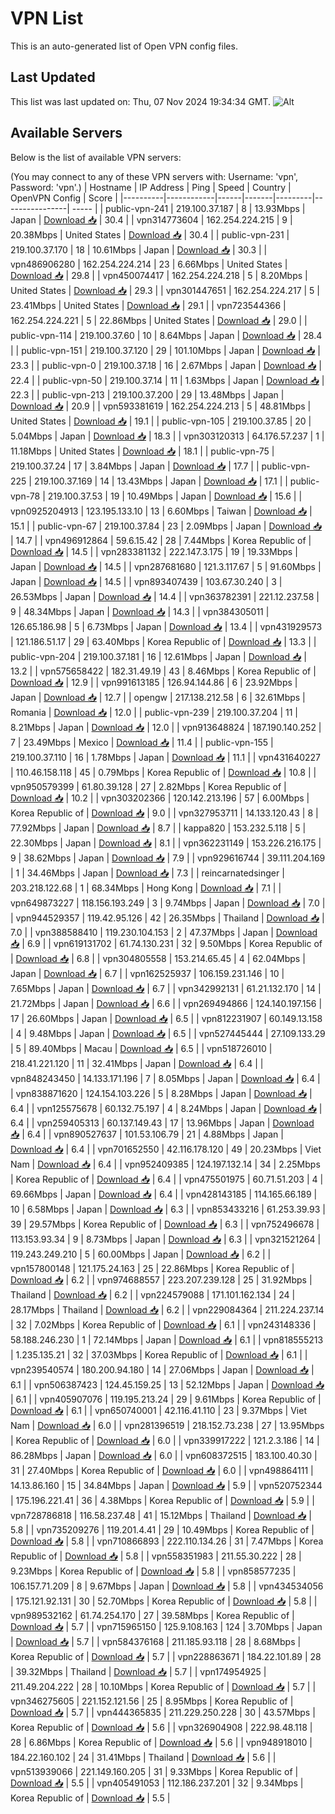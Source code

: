 # VPN List

This is an auto-generated list of Open VPN config files.

## Last Updated

This list was last updated on: Thu, 07 Nov 2024 19:34:34 GMT.
![Alt](https://repobeats.axiom.co/api/embed/186b98318ef1479477931607c1ad7d823f12451f.svg "Repobeats analytics image")

## Available Servers

Below is the list of available VPN servers:

(You may connect to any of these VPN servers with: Username: 'vpn', Password: 'vpn'.)
| Hostname | IP Address | Ping | Speed | Country | OpenVPN Config | Score |
|----------|------------|------|-------|---------|----------------| ----- |
| public-vpn-241 | 219.100.37.187 | 8 | 13.93Mbps | Japan | [Download 📥](./configs/server_0_JP.ovpn) | 30.4 |
| vpn314773604 | 162.254.224.215 | 9 | 20.38Mbps | United States | [Download 📥](./configs/server_1_US.ovpn) | 30.4 |
| public-vpn-231 | 219.100.37.170 | 18 | 10.61Mbps | Japan | [Download 📥](./configs/server_2_JP.ovpn) | 30.3 |
| vpn486906280 | 162.254.224.214 | 23 | 6.66Mbps | United States | [Download 📥](./configs/server_3_US.ovpn) | 29.8 |
| vpn450074417 | 162.254.224.218 | 5 | 8.20Mbps | United States | [Download 📥](./configs/server_4_US.ovpn) | 29.3 |
| vpn301447651 | 162.254.224.217 | 5 | 23.41Mbps | United States | [Download 📥](./configs/server_5_US.ovpn) | 29.1 |
| vpn723544366 | 162.254.224.221 | 5 | 22.86Mbps | United States | [Download 📥](./configs/server_6_US.ovpn) | 29.0 |
| public-vpn-114 | 219.100.37.60 | 10 | 8.64Mbps | Japan | [Download 📥](./configs/server_7_JP.ovpn) | 28.4 |
| public-vpn-151 | 219.100.37.120 | 29 | 101.10Mbps | Japan | [Download 📥](./configs/server_8_JP.ovpn) | 23.3 |
| public-vpn-0 | 219.100.37.18 | 16 | 2.67Mbps | Japan | [Download 📥](./configs/server_9_JP.ovpn) | 22.4 |
| public-vpn-50 | 219.100.37.14 | 11 | 1.63Mbps | Japan | [Download 📥](./configs/server_10_JP.ovpn) | 22.3 |
| public-vpn-213 | 219.100.37.200 | 29 | 13.48Mbps | Japan | [Download 📥](./configs/server_11_JP.ovpn) | 20.9 |
| vpn593381619 | 162.254.224.213 | 5 | 48.81Mbps | United States | [Download 📥](./configs/server_12_US.ovpn) | 19.1 |
| public-vpn-105 | 219.100.37.85 | 20 | 5.04Mbps | Japan | [Download 📥](./configs/server_13_JP.ovpn) | 18.3 |
| vpn303120313 | 64.176.57.237 | 1 | 11.18Mbps | United States | [Download 📥](./configs/server_14_US.ovpn) | 18.1 |
| public-vpn-75 | 219.100.37.24 | 17 | 3.84Mbps | Japan | [Download 📥](./configs/server_15_JP.ovpn) | 17.7 |
| public-vpn-225 | 219.100.37.169 | 14 | 13.43Mbps | Japan | [Download 📥](./configs/server_16_JP.ovpn) | 17.1 |
| public-vpn-78 | 219.100.37.53 | 19 | 10.49Mbps | Japan | [Download 📥](./configs/server_17_JP.ovpn) | 15.6 |
| vpn0925204913 | 123.195.133.10 | 13 | 6.60Mbps | Taiwan | [Download 📥](./configs/server_18_TW.ovpn) | 15.1 |
| public-vpn-67 | 219.100.37.84 | 23 | 2.09Mbps | Japan | [Download 📥](./configs/server_19_JP.ovpn) | 14.7 |
| vpn496912864 | 59.6.15.42 | 28 | 7.44Mbps | Korea Republic of | [Download 📥](./configs/server_20_KR.ovpn) | 14.5 |
| vpn283381132 | 222.147.3.175 | 19 | 19.33Mbps | Japan | [Download 📥](./configs/server_21_JP.ovpn) | 14.5 |
| vpn287681680 | 121.3.117.67 | 5 | 91.60Mbps | Japan | [Download 📥](./configs/server_22_JP.ovpn) | 14.5 |
| vpn893407439 | 103.67.30.240 | 3 | 26.53Mbps | Japan | [Download 📥](./configs/server_23_JP.ovpn) | 14.4 |
| vpn363782391 | 221.12.237.58 | 9 | 48.34Mbps | Japan | [Download 📥](./configs/server_24_JP.ovpn) | 14.3 |
| vpn384305011 | 126.65.186.98 | 5 | 6.73Mbps | Japan | [Download 📥](./configs/server_25_JP.ovpn) | 13.4 |
| vpn431929573 | 121.186.51.17 | 29 | 63.40Mbps | Korea Republic of | [Download 📥](./configs/server_26_KR.ovpn) | 13.3 |
| public-vpn-204 | 219.100.37.181 | 16 | 12.61Mbps | Japan | [Download 📥](./configs/server_27_JP.ovpn) | 13.2 |
| vpn575658422 | 182.31.49.19 | 43 | 8.46Mbps | Korea Republic of | [Download 📥](./configs/server_28_KR.ovpn) | 12.9 |
| vpn991613185 | 126.94.144.86 | 6 | 23.92Mbps | Japan | [Download 📥](./configs/server_29_JP.ovpn) | 12.7 |
| opengw | 217.138.212.58 | 6 | 32.61Mbps | Romania | [Download 📥](./configs/server_30_RO.ovpn) | 12.0 |
| public-vpn-239 | 219.100.37.204 | 11 | 8.21Mbps | Japan | [Download 📥](./configs/server_31_JP.ovpn) | 12.0 |
| vpn913648824 | 187.190.140.252 | 7 | 23.49Mbps | Mexico | [Download 📥](./configs/server_32_MX.ovpn) | 11.4 |
| public-vpn-155 | 219.100.37.110 | 16 | 1.78Mbps | Japan | [Download 📥](./configs/server_33_JP.ovpn) | 11.1 |
| vpn431640227 | 110.46.158.118 | 45 | 0.79Mbps | Korea Republic of | [Download 📥](./configs/server_34_KR.ovpn) | 10.8 |
| vpn950579399 | 61.80.39.128 | 27 | 2.82Mbps | Korea Republic of | [Download 📥](./configs/server_35_KR.ovpn) | 10.2 |
| vpn303202366 | 120.142.213.196 | 57 | 6.00Mbps | Korea Republic of | [Download 📥](./configs/server_36_KR.ovpn) | 9.0 |
| vpn327953711 | 14.133.120.43 | 8 | 77.92Mbps | Japan | [Download 📥](./configs/server_37_JP.ovpn) | 8.7 |
| kappa820 | 153.232.5.118 | 5 | 22.30Mbps | Japan | [Download 📥](./configs/server_38_JP.ovpn) | 8.1 |
| vpn362231149 | 153.226.216.175 | 9 | 38.62Mbps | Japan | [Download 📥](./configs/server_39_JP.ovpn) | 7.9 |
| vpn929616744 | 39.111.204.169 | 1 | 34.46Mbps | Japan | [Download 📥](./configs/server_40_JP.ovpn) | 7.3 |
| reincarnatedsinger | 203.218.122.68 | 1 | 68.34Mbps | Hong Kong | [Download 📥](./configs/server_41_HK.ovpn) | 7.1 |
| vpn649873227 | 118.156.193.249 | 3 | 9.74Mbps | Japan | [Download 📥](./configs/server_42_JP.ovpn) | 7.0 |
| vpn944529357 | 119.42.95.126 | 42 | 26.35Mbps | Thailand | [Download 📥](./configs/server_43_TH.ovpn) | 7.0 |
| vpn388588410 | 119.230.104.153 | 2 | 47.37Mbps | Japan | [Download 📥](./configs/server_44_JP.ovpn) | 6.9 |
| vpn619131702 | 61.74.130.231 | 32 | 9.50Mbps | Korea Republic of | [Download 📥](./configs/server_45_KR.ovpn) | 6.8 |
| vpn304805558 | 153.214.65.45 | 4 | 62.04Mbps | Japan | [Download 📥](./configs/server_46_JP.ovpn) | 6.7 |
| vpn162525937 | 106.159.231.146 | 10 | 7.65Mbps | Japan | [Download 📥](./configs/server_47_JP.ovpn) | 6.7 |
| vpn342992131 | 61.21.132.170 | 14 | 21.72Mbps | Japan | [Download 📥](./configs/server_48_JP.ovpn) | 6.6 |
| vpn269494866 | 124.140.197.156 | 17 | 26.60Mbps | Japan | [Download 📥](./configs/server_49_JP.ovpn) | 6.5 |
| vpn812231907 | 60.149.13.158 | 4 | 9.48Mbps | Japan | [Download 📥](./configs/server_50_JP.ovpn) | 6.5 |
| vpn527445444 | 27.109.133.29 | 5 | 89.40Mbps | Macau | [Download 📥](./configs/server_51_MO.ovpn) | 6.5 |
| vpn518726010 | 218.41.221.120 | 11 | 32.41Mbps | Japan | [Download 📥](./configs/server_52_JP.ovpn) | 6.4 |
| vpn848243450 | 14.133.171.196 | 7 | 8.05Mbps | Japan | [Download 📥](./configs/server_53_JP.ovpn) | 6.4 |
| vpn838871620 | 124.154.103.226 | 5 | 8.28Mbps | Japan | [Download 📥](./configs/server_54_JP.ovpn) | 6.4 |
| vpn125575678 | 60.132.75.197 | 4 | 8.24Mbps | Japan | [Download 📥](./configs/server_55_JP.ovpn) | 6.4 |
| vpn259405313 | 60.137.149.43 | 17 | 13.96Mbps | Japan | [Download 📥](./configs/server_56_JP.ovpn) | 6.4 |
| vpn890527637 | 101.53.106.79 | 21 | 4.88Mbps | Japan | [Download 📥](./configs/server_57_JP.ovpn) | 6.4 |
| vpn701652550 | 42.116.178.120 | 49 | 20.23Mbps | Viet Nam | [Download 📥](./configs/server_58_VN.ovpn) | 6.4 |
| vpn952409385 | 124.197.132.14 | 34 | 2.25Mbps | Korea Republic of | [Download 📥](./configs/server_59_KR.ovpn) | 6.4 |
| vpn475501975 | 60.71.51.203 | 4 | 69.66Mbps | Japan | [Download 📥](./configs/server_60_JP.ovpn) | 6.4 |
| vpn428143185 | 114.165.66.189 | 10 | 6.58Mbps | Japan | [Download 📥](./configs/server_61_JP.ovpn) | 6.3 |
| vpn853433216 | 61.253.39.93 | 39 | 29.57Mbps | Korea Republic of | [Download 📥](./configs/server_62_KR.ovpn) | 6.3 |
| vpn752496678 | 113.153.93.34 | 9 | 8.73Mbps | Japan | [Download 📥](./configs/server_63_JP.ovpn) | 6.3 |
| vpn321521264 | 119.243.249.210 | 5 | 60.00Mbps | Japan | [Download 📥](./configs/server_64_JP.ovpn) | 6.2 |
| vpn157800148 | 121.175.24.163 | 25 | 22.86Mbps | Korea Republic of | [Download 📥](./configs/server_65_KR.ovpn) | 6.2 |
| vpn974688557 | 223.207.239.128 | 25 | 31.92Mbps | Thailand | [Download 📥](./configs/server_66_TH.ovpn) | 6.2 |
| vpn224579088 | 171.101.162.134 | 24 | 28.17Mbps | Thailand | [Download 📥](./configs/server_67_TH.ovpn) | 6.2 |
| vpn229084364 | 211.224.237.14 | 32 | 7.02Mbps | Korea Republic of | [Download 📥](./configs/server_68_KR.ovpn) | 6.1 |
| vpn243148336 | 58.188.246.230 | 1 | 72.14Mbps | Japan | [Download 📥](./configs/server_69_JP.ovpn) | 6.1 |
| vpn818555213 | 1.235.135.21 | 32 | 37.03Mbps | Korea Republic of | [Download 📥](./configs/server_70_KR.ovpn) | 6.1 |
| vpn239540574 | 180.200.94.180 | 14 | 27.06Mbps | Japan | [Download 📥](./configs/server_71_JP.ovpn) | 6.1 |
| vpn506387423 | 124.45.159.25 | 13 | 52.12Mbps | Japan | [Download 📥](./configs/server_72_JP.ovpn) | 6.1 |
| vpn405907076 | 119.195.213.24 | 29 | 9.61Mbps | Korea Republic of | [Download 📥](./configs/server_73_KR.ovpn) | 6.1 |
| vpn650740001 | 42.116.41.110 | 23 | 9.37Mbps | Viet Nam | [Download 📥](./configs/server_74_VN.ovpn) | 6.0 |
| vpn281396519 | 218.152.73.238 | 27 | 13.95Mbps | Korea Republic of | [Download 📥](./configs/server_75_KR.ovpn) | 6.0 |
| vpn339917222 | 121.2.3.186 | 14 | 86.28Mbps | Japan | [Download 📥](./configs/server_76_JP.ovpn) | 6.0 |
| vpn608372515 | 183.100.40.30 | 31 | 27.40Mbps | Korea Republic of | [Download 📥](./configs/server_77_KR.ovpn) | 6.0 |
| vpn498864111 | 14.13.86.160 | 15 | 34.84Mbps | Japan | [Download 📥](./configs/server_78_JP.ovpn) | 5.9 |
| vpn520752344 | 175.196.221.41 | 36 | 4.38Mbps | Korea Republic of | [Download 📥](./configs/server_79_KR.ovpn) | 5.9 |
| vpn728786818 | 116.58.237.48 | 41 | 15.12Mbps | Thailand | [Download 📥](./configs/server_80_TH.ovpn) | 5.8 |
| vpn735209276 | 119.201.4.41 | 29 | 10.49Mbps | Korea Republic of | [Download 📥](./configs/server_81_KR.ovpn) | 5.8 |
| vpn710866893 | 222.110.134.26 | 31 | 7.47Mbps | Korea Republic of | [Download 📥](./configs/server_82_KR.ovpn) | 5.8 |
| vpn558351983 | 211.55.30.222 | 28 | 9.23Mbps | Korea Republic of | [Download 📥](./configs/server_83_KR.ovpn) | 5.8 |
| vpn858577235 | 106.157.71.209 | 8 | 9.67Mbps | Japan | [Download 📥](./configs/server_84_JP.ovpn) | 5.8 |
| vpn434534056 | 175.121.92.131 | 30 | 52.70Mbps | Korea Republic of | [Download 📥](./configs/server_85_KR.ovpn) | 5.8 |
| vpn989532162 | 61.74.254.170 | 27 | 39.58Mbps | Korea Republic of | [Download 📥](./configs/server_86_KR.ovpn) | 5.7 |
| vpn715965150 | 125.9.108.163 | 124 | 3.70Mbps | Japan | [Download 📥](./configs/server_87_JP.ovpn) | 5.7 |
| vpn584376168 | 211.185.93.118 | 28 | 8.68Mbps | Korea Republic of | [Download 📥](./configs/server_88_KR.ovpn) | 5.7 |
| vpn228863671 | 184.22.101.89 | 28 | 39.32Mbps | Thailand | [Download 📥](./configs/server_89_TH.ovpn) | 5.7 |
| vpn174954925 | 211.49.204.222 | 28 | 10.10Mbps | Korea Republic of | [Download 📥](./configs/server_90_KR.ovpn) | 5.7 |
| vpn346275605 | 221.152.121.56 | 25 | 8.95Mbps | Korea Republic of | [Download 📥](./configs/server_91_KR.ovpn) | 5.7 |
| vpn444365835 | 211.229.250.228 | 30 | 43.57Mbps | Korea Republic of | [Download 📥](./configs/server_92_KR.ovpn) | 5.6 |
| vpn326904908 | 222.98.48.118 | 28 | 6.86Mbps | Korea Republic of | [Download 📥](./configs/server_93_KR.ovpn) | 5.6 |
| vpn948918010 | 184.22.160.102 | 24 | 31.41Mbps | Thailand | [Download 📥](./configs/server_94_TH.ovpn) | 5.6 |
| vpn513939066 | 221.149.160.205 | 31 | 9.33Mbps | Korea Republic of | [Download 📥](./configs/server_95_KR.ovpn) | 5.5 |
| vpn405491053 | 112.186.237.201 | 32 | 9.34Mbps | Korea Republic of | [Download 📥](./configs/server_96_KR.ovpn) | 5.5 |
